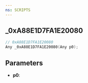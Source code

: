 ```yaml
---
ns: SCRIPTS
---
```

## _0xA88E1D7FA1E20080

```c
// 0xA88E1D7FA1E20080
Any _0xA88E1D7FA1E20080(Any p0);
```

## Parameters
* **p0**:
